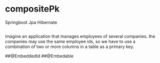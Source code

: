 # compositePk
Springboot Jpa Hibernate

## 
imagine an application that manages employees of several companies. the companies may use the same employee ids, 
so we have to use a combination of two or more columns in a table as a primary key.  

##@EmbeddedId
##@Embedable
